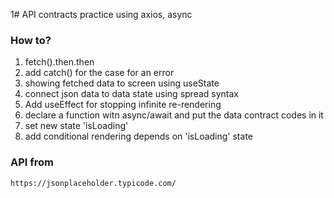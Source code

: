 1# API contracts practice using axios, async

### How to?

1. fetch().then.then
2. add catch() for the case for an error
3. showing fetched data to screen using useState
4. connect json data to data state using spread syntax
5. Add useEffect for stopping infinite re-rendering
6. declare a function witn async/await and put the data contract codes in it
7. set new state 'isLoading'
8. add conditional rendering depends on 'isLoading' state

### API from

```
https://jsonplaceholder.typicode.com/

```
